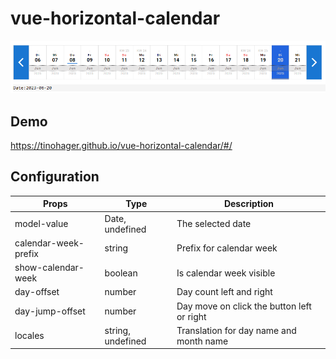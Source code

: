 # vue-horizontal-calendar

![Horizontal Calendar](/doc/calendar-preview.png)

## Demo
https://tinohager.github.io/vue-horizontal-calendar/#/

## Configuration

| Props | Type | Description |
|---|---|---|
| model-value | Date, undefined | The selected date |
| calendar-week-prefix | string | Prefix for calendar week |
| show-calendar-week | boolean | Is calendar week visible |
| day-offset | number | Day count left and right |
| day-jump-offset | number | Day move on click the button left or right |
| locales | string, undefined | Translation for day name and month name |
